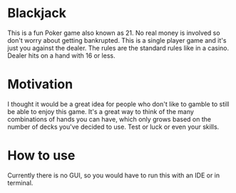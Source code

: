 # Blackjack
This is a fun Poker game also known as 21. No real money is involved so don't worry about getting bankrupted. This is a single player game and it's just you against the dealer. The rules are the standard rules like in a casino. Dealer hits on a hand with 16 or less.

# Motivation
I thought it would be a great idea for people who don't like to gamble to still be able to enjoy this game. It's a great way to think of the many combinations of hands you can have, which only grows based on the number of decks you've decided to use. Test or luck or even your skills. 

# How to use
Currently there is no GUI, so you would have to run this with an IDE or in terminal.

